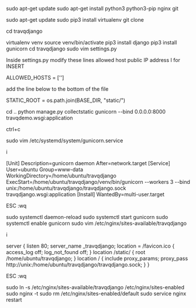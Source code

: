 sudo apt-get update
sudo apt-get install python3
python3-pip nginx git

sudo apt-get update
sudo pip3 install virtualenv
git clone 

cd travqdjango

virtualenv venv
source venv/bin/activate
pip3 install django
pip3 install gunicorn
cd travqdjango
sudo vim settings.py


Inside settings.py modify these lines allowed host public IP address I for INSERT


ALLOWED_HOSTS = ['<host ip>']

add the line below to the bottom of the file

STATIC_ROOT = os.path.join(BASE_DIR, "static/")


cd .. 
python manage.py collectstatic
gunicorn --bind 0.0.0.0:8000 travqdemo.wsgi:application

ctrl+c

sudo vim /etc/systemd/system/gunicorn.service

i

[Unit]
Description=gunicorn daemon
After=network.target
[Service]
User=ubuntu
Group=www-data
WorkingDirectory=/home/ubuntu/travqdjango
ExecStart=/home/ubuntu/travqdjango/venv/bin/gunicorn --workers 3 --bind unix:/home/ubuntu/travqdjango/travqdjango.sock travqdjango.wsgi:application
[Install]
WantedBy=multi-user.target

ESC :wq

sudo systemctl daemon-reload
sudo systemctl start gunicorn
sudo systemctl enable gunicorn
sudo vim /etc/nginx/sites-available/travqdjango

i

server {
  listen 80;
  server_name _travqdjango;
  location = /favicon.ico { access_log off; log_not_found off; }
  location /static/ {
      root /home/ubuntu/travqdjango;
  }
  location / {
      include proxy_params;
      proxy_pass http://unix:/home/ubuntu/travqdjango/travqdjango.sock;
  }
}

ESC :wq

sudo ln -s /etc/nginx/sites-available/travqdjango /etc/nginx/sites-enabled
sudo nginx -t
sudo rm /etc/nginx/sites-enabled/default
sudo service nginx restart
